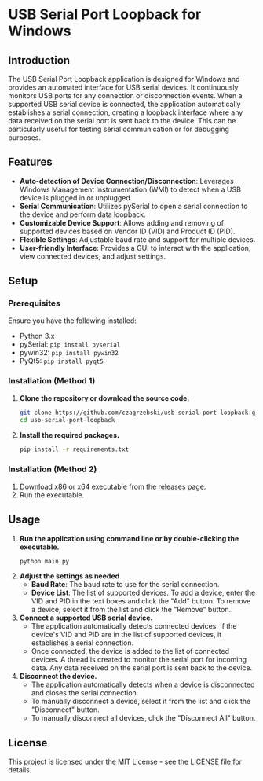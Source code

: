 # USB Serial Port Loopback for Windows

## Introduction
The USB Serial Port Loopback application is designed for Windows and provides an automated interface for USB serial devices. It continuously monitors USB ports for any connection or disconnection events. When a supported USB serial device is connected, the application automatically establishes a serial connection, creating a loopback interface where any data received on the serial port is sent back to the device. This can be particularly useful for testing serial communication or for debugging purposes.

## Features
- **Auto-detection of Device Connection/Disconnection**: Leverages Windows Management Instrumentation (WMI) to detect when a USB device is plugged in or unplugged.
- **Serial Communication**: Utilizes pySerial to open a serial connection to the device and perform data loopback.
- **Customizable Device Support**: Allows adding and removing of supported devices based on Vendor ID (VID) and Product ID (PID).
- **Flexible Settings**: Adjustable baud rate and support for multiple devices.
- **User-friendly Interface**: Provides a GUI to interact with the application, view connected devices, and adjust settings.

## Setup

### Prerequisites
Ensure you have the following installed:
- Python 3.x
- pySerial: `pip install pyserial`
- pywin32: `pip install pywin32`
- PyQt5: `pip install pyqt5`

### Installation (Method 1)
1. **Clone the repository or download the source code.**
   ```bash
   git clone https://github.com/czagrzebski/usb-serial-port-loopback.git
   cd usb-serial-port-loopback
2. **Install the required packages.**
   ```bash
   pip install -r requirements.txt
   ```

### Installation (Method 2)
1. Download x86 or x64 executable from the [releases](https://github.com/czagrzebski/Serial-Loopback-Windows/releases) page.
2. Run the executable.

## Usage
1. **Run the application using command line or by double-clicking the executable.**
   ```bash
   python main.py
   ```
2. **Adjust the settings as needed**
    - **Baud Rate**: The baud rate to use for the serial connection.
    - **Device List**: The list of supported devices. To add a device, enter the VID and PID in the text boxes and click the "Add" button. To remove a device, select it from the list and click the "Remove" button.
3. **Connect a supported USB serial device.**
    - The application automatically detects connected devices. If the device's VID and PID are in the list of supported devices, it establishes a serial connection.
    - Once connected, the device is added to the list of connected devices. A thread is created to monitor the serial port for incoming data. Any data received on the serial port is sent back to the device.
4. **Disconnect the device.**
    - The application automatically detects when a device is disconnected and closes the serial connection.
    - To manually disconnect a device, select it from the list and click the "Disconnect" button.
    - To manually disconnect all devices, click the "Disconnect All" button.

## License
This project is licensed under the MIT License - see the [LICENSE](LICENSE) file for details.
